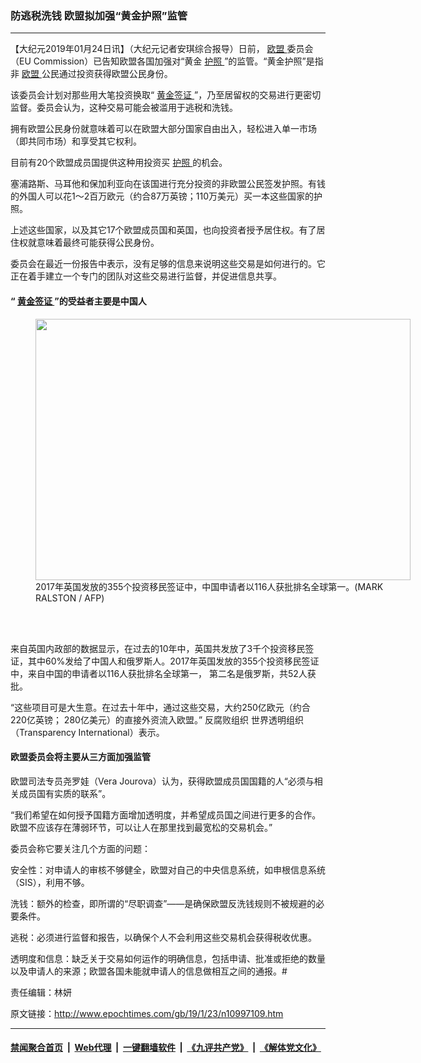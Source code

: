 ### 防逃税洗钱 欧盟拟加强“黄金护照”监管
------------------------

<p>
 【大纪元2019年01月24日讯】（大纪元记者安琪综合报导）日前，
 <a href="http://www.epochtimes.com/gb/tag/%E6%AC%A7%E7%9B%9F.html">
  欧盟
 </a>
 委员会（EU Commission）已告知欧盟各国加强对“黄金
 <a href="http://www.epochtimes.com/gb/tag/%E6%8A%A4%E7%85%A7.html">
  护照
 </a>
 ”的监管。“黄金护照”是指非
 <a href="http://www.epochtimes.com/gb/tag/%E6%AC%A7%E7%9B%9F.html">
  欧盟
 </a>
 公民通过投资获得欧盟公民身份。
</p>
<p>
 该委员会计划对那些用大笔投资换取“
 <a href="http://www.epochtimes.com/gb/tag/%E9%BB%84%E9%87%91%E7%AD%BE%E8%AF%81.html">
  黄金签证
 </a>
 ”，乃至居留权的交易进行更密切监督。委员会认为，这种交易可能会被滥用于逃税和洗钱。
</p>
<p>
 拥有欧盟公民身份就意味着可以在欧盟大部分国家自由出入，轻松进入单一市场（即共同市场）和享受其它权利。
</p>
<p>
 目前有20个欧盟成员国提供这种用投资买
 <a href="http://www.epochtimes.com/gb/tag/%E6%8A%A4%E7%85%A7.html">
  护照
 </a>
 的机会。
</p>
<p>
 塞浦路斯、马耳他和保加利亚向在该国进行充分投资的非欧盟公民签发护照。有钱的外国人可以花1～2百万欧元（约合87万英镑；110万美元）买一本这些国家的护照。
</p>
<p>
 上述这些国家，以及其它17个欧盟成员国和英国，也向投资者授予居住权。有了居住权就意味着最终可能获得公民身份。
</p>
<p>
 委员会在最近一份报告中表示，没有足够的信息来说明这些交易是如何进行的。它正在着手建立一个专门的团队对这些交易进行监督，并促进信息共享。
</p>
<h4>
 “
 <a href="http://www.epochtimes.com/gb/tag/%E9%BB%84%E9%87%91%E7%AD%BE%E8%AF%81.html">
  黄金签证
 </a>
 ”的受益者主要是中国人
</h4>
<figure class="wp-caption aligncenter" id="attachment_10997153" style="width: 600px">
 <a href="http://i.epochtimes.com/assets/uploads/2019/01/000_Del6291480.jpg">
  <img alt="" class="wp-image-10997153 size-large" height="418" src="http://i.epochtimes.com/assets/uploads/2019/01/000_Del6291480-600x418.jpg" width="600"/>
 </a>
 <br/><figcaption class="wp-caption-text">
  2017年英国发放的355个投资移民签证中，中国申请者以116人获批排名全球第一。(MARK RALSTON / AFP)
 </figcaption><br/>
</figure><br/>
<p>
 来自英国内政部的数据显示，在过去的10年中，英国共发放了3千个投资移民签证，其中60%发给了中国人和俄罗斯人。2017年英国发放的355个投资移民签证中，来自中国的申请者以116人获批排名全球第一， 第二名是俄罗斯，共52人获批。
</p>
<p>
 “这些项目可是大生意。在过去十年中，通过这些交易，大约250亿欧元（约合220亿英镑； 280亿美元）的直接外资流入欧盟。”
 <span style="font-weight: 400;">
  反腐败组织
 </span>
 世界透明组织（Transparency International）表示。
</p>
<h4>
 欧盟委员会将主要从三方面加强监管
</h4>
<p>
 欧盟司法专员尧罗娃（Vera Jourova）认为，获得欧盟成员国国籍的人“必须与相关成员国有实质的联系”。
</p>
<p>
 “我们希望在如何授予国籍方面增加透明度，并希望成员国之间进行更多的合作。欧盟不应该存在薄弱环节，可以让人在那里找到最宽松的交易机会。”
</p>
<p>
 委员会称它要关注几个方面的问题：
</p>
<p>
 安全性：对申请人的审核不够健全，欧盟对自己的中央信息系统，如申根信息系统（SIS），利用不够。
</p>
<p>
 洗钱：额外的检查，即所谓的“尽职调查”——是确保欧盟反洗钱规则不被规避的必要条件。
</p>
<p>
 逃税：必须进行监督和报告，以确保个人不会利用这些交易机会获得税收优惠。
</p>
<p>
 透明度和信息：缺乏关于交易如何运作的明确信息，包括申请、批准或拒绝的数量以及申请人的来源；欧盟各国未能就申请人的信息做相互之间的通报。#
</p>
<p>
 责任编辑：林妍
</p>

原文链接：http://www.epochtimes.com/gb/19/1/23/n10997109.htm


------------------------
#### [禁闻聚合首页](https://github.com/gfw-breaker/banned-news/blob/master/README.md) &nbsp;|&nbsp; [Web代理](https://github.com/gfw-breaker/open-proxy/blob/master/README.md) &nbsp;|&nbsp; [一键翻墙软件](https://github.com/gfw-breaker/nogfw/blob/master/README.md) &nbsp;|&nbsp; [《九评共产党》](https://github.com/gfw-breaker/9ping.md/blob/master/README.md#九评之一评共产党是什么) &nbsp;|&nbsp; [《解体党文化》](https://github.com/gfw-breaker/jtdwh.md/blob/master/README.md#绪论)